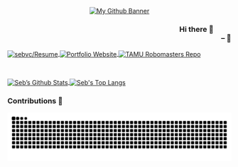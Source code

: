 <div align="center">
  <!-- <img width="200" src="https://github.com/sebvc/sebvc/assets/90735870/163b1a95-e5da-4bd9-bd43-da0837f7b3b0" alt="My Profile Picture"> -->

  [![My Github Banner](https://github.com/sebvc/sebvc/assets/90735870/8dd7757a-2ce0-404a-b4d3-19b361e32973)](http://tx.ag/sebvc)
</div>

<div align="end">

### Hi there 👋 &#10240;&#10240;&#10240; <br> &#10240;&#10240;&#10240;&#10240;&#10240;&#10240;&#10240;&#10240; &ndash; 🦀
</div>

<!-- ### Some Fun Stuff 🚀 -->
<!-- From: https://github.com/anuraghazra/github-readme-stats -->
<!-- [![Seb’s github stats](https://github-readme-stats.vercel.app/api?username=sebvc&show_icons=true&include_all_commits=true&rank_icon=github&hide=contribs&title_color=c50000&icon_color=c50000&text_color=6e6e6e&bg_color=00000000&border_color=810202)](https://github.com/sebvc)

[![Top Langs](https://github-readme-stats.vercel.app/api/top-langs/?username=sebvc&layout=compact&theme=onedark&title_color=c50000&text_color=6e6e6e&bg_color=00000000&border_color=810202&hide_progress=true&hide=PHP&langs_count=8)](https://github.com/sebvc)
 -->

<a href="https://github.com/sebvc/Resume">
  <img align="center" alt="sebvc/Resume" src="https://github-readme-stats.vercel.app/api/pin/?username=sebvc&repo=Resume&theme=shadow_red&text_color=6e6e6e&border_color=6e6e6e" />
</a>
<!-- &emsp;horizontal space -->
<a href="https://github.com/sebvc/people.tamu.edu">
  <img align="center" alt="Portfolio Website" src="https://github-readme-stats.vercel.app/api/pin/?username=sebvc&repo=people.tamu.edu&theme=shadow_red&text_color=6e6e6e&border_color=6e6e6e" />
</a>
<!-- &emsp;horizontal space -->
<a href="https://github.com/TAMU-Robomasters/aimbots-dev">
  <img align="center" alt="TAMU Robomasters Repo" src="https://github-readme-stats.vercel.app/api/pin/?username=TAMU-Robomasters&repo=aimbots-dev&show_owner=true&theme=shadow_red&text_color=6e6e6e&border_color=6e6e6e" />
</a>

<br><!-- new line space <br>-->


<a href="https://github.com/sebvc">
  <img alt="Seb’s Github Stats" align="center" src="https://github-readme-stats.vercel.app/api?username=sebvc&show_icons=true&include_all_commits=true&rank_icon=github&hide=contribs&theme=shadow_red&text_color=6e6e6e" />
</a>
<a href="https://github.com/sebvc">
  <img alt="Seb's Top Langs" align="center" src="https://github-readme-stats.vercel.app/api/top-langs/?username=sebvc&hide_progress=true&langs_count=10&theme=shadow_red&text_color=6e6e6e" />
</a>

### Contributions 🐍
<!-- Snake from Platane -->
<picture> 
  <source media="(prefers-color-scheme: dark)" srcset="https://raw.githubusercontent.com/sebvc/sebvc/output/github-contribution-grid-snake-dark.svg">
  <source media="(prefers-color-scheme: light)" srcset="https://raw.githubusercontent.com/sebvc/sebvc/output/github-contribution-grid-snake.svg">
  <img alt="github contribution grid snake animation" src="https://raw.githubusercontent.com/sebvc/sebvc/output/github-contribution-grid-snake.svg">
</picture>


<!-- [![Seb's github activity graph](https://github-readme-activity-graph.vercel.app/graph?username=sebvc&bg_color=fffff0&color=708090&line=24292e&point=24292e&area=true&hide_border=true)](https://github.com/sebvc) -->



<!--
**sebvc/sebvc** is a ✨ _special_ ✨ repository because its `README.md` (this file) appears on your GitHub profile.

Here are some ideas to get you started:

- 🔭 I’m currently working on ...
- 🌱 I’m currently learning ...
- 👯 I’m looking to collaborate on ...
- 🤔 I’m looking for help with ...
- 💬 Ask me about ...
- 📫 How to reach me: ...
- 😄 Pronouns: ...
- ⚡ Fun fact: ...
-->
